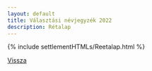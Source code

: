 ```yaml
---
layout: default
title: Választási névjegyzék 2022
description: Rétalap
---
```


{% include settlementHTMLs/Reetalap.html %}

[Vissza](./)